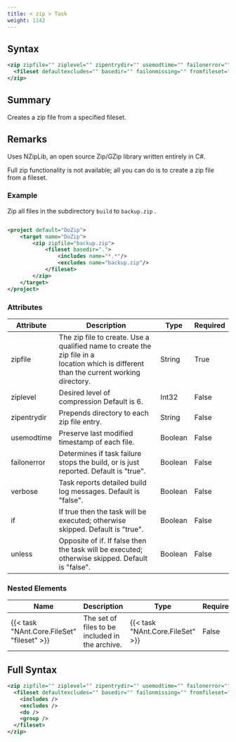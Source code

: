 ```yaml
---
title: < zip > Task
weight: 1142
---
```

## Syntax
```xml
<zip zipfile="" ziplevel="" zipentrydir="" usemodtime="" failonerror="" verbose="" if="" unless="">
  <fileset defaultexcludes="" basedir="" failonmissing="" fromfileset="" sort="" />
</zip>
```
## Summary ##
Creates a zip file from a specified fileset.

## Remarks ##
Uses NZipLib, an open source Zip/GZip library written entirely in C#.

Full zip functionality is not available; all you can do
is to create a zip file from a fileset.



### Example ###
Zip all files in the subdirectory  `build`  to  `backup.zip` .


```xml

<project default="DoZip">
    <target name="DoZip">
        <zip zipfile="backup.zip">
            <fileset basedir=".">
                <includes name="*.*"/>
                <excludes name="backup.zip"/>
            </fileset>
        </zip>
    </target>
</project>

```



### Attributes
| Attribute | Description | Type | Required |
| --------- | ----------- | ---- | -------- |
| zipfile | The zip file to create. Use a qualified name to create the zip file in a<br>location which is different than the current working directory. | String | True |
| ziplevel | Desired level of compression Default is 6. | Int32 | False |
| zipentrydir | Prepends directory to each zip file entry. | String | False |
| usemodtime | Preserve last modified timestamp of each file. | Boolean | False |
| failonerror | Determines if task failure stops the build, or is just reported. Default is &quot;true&quot;. | Boolean | False |
| verbose | Task reports detailed build log messages.  Default is &quot;false&quot;. | Boolean | False |
| if | If true then the task will be executed; otherwise skipped. Default is &quot;true&quot;. | Boolean | False |
| unless | Opposite of if.  If false then the task will be executed; otherwise skipped. Default is &quot;false&quot;. | Boolean | False |

### Nested Elements
| Name | Description | Type | Required |
| ---- | ----------- | ---- | -------- |
| {{< task "NAnt.Core.FileSet" "fileset" >}}| The set of files to be included in the archive. | {{< task "NAnt.Core.FileSet" >}} | False |

## Full Syntax
```xml
<zip zipfile="" ziplevel="" zipentrydir="" usemodtime="" failonerror="" verbose="" if="" unless="">
  <fileset defaultexcludes="" basedir="" failonmissing="" fromfileset="" sort="" if="" unless="">
    <includes />
    <excludes />
    <do />
    <group />
  </fileset>
</zip>
```
